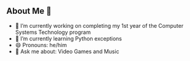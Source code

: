 ## About Me 👋

- 🔭 I’m currently working on completing my 1st year of the Computer Systems Technology program
- 🌱 I’m currently learning Python exceptions
- 😄 Pronouns: he/him
- 💬 Ask me about: Video Games and Music
<!--
- 👯 I’m looking to collaborate on ...
- 🤔 I’m looking for help with ...
- ⚡ Fun fact: ...
